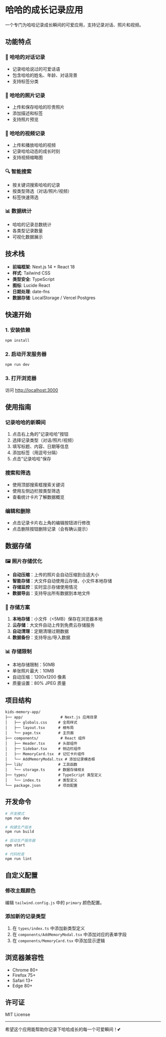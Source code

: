 # 哈哈的成长记录应用

一个专门为哈哈记录成长瞬间的可爱应用，支持记录对话、照片和视频。

## 功能特点

### 📝 哈哈的对话记录
- 记录哈哈说过的可爱话语
- 包含哈哈的姓名、年龄、对话背景
- 支持标签分类

### 📸 哈哈的照片记录
- 上传和保存哈哈的珍贵照片
- 添加描述和标签
- 支持照片预览

### 🎥 哈哈的视频记录
- 上传和播放哈哈的视频
- 记录哈哈动态的成长时刻
- 支持视频缩略图

### 🔍 智能搜索
- 按关键词搜索哈哈的记录
- 按类型筛选（对话/照片/视频）
- 标签快速筛选

### 📊 数据统计
- 哈哈的记录总数统计
- 各类型记录数量
- 可视化数据展示

## 技术栈

- **前端框架**: Next.js 14 + React 18
- **样式**: Tailwind CSS
- **类型安全**: TypeScript
- **图标**: Lucide React
- **日期处理**: date-fns
- **数据存储**: LocalStorage / Vercel Postgres

## 快速开始

### 1. 安装依赖
```bash
npm install
```

### 2. 启动开发服务器
```bash
npm run dev
```

### 3. 打开浏览器
访问 [http://localhost:3000](http://localhost:3000)

## 使用指南

### 记录哈哈的新瞬间
1. 点击右上角的"记录哈哈"按钮
2. 选择记录类型（对话/照片/视频）
3. 填写标题、内容、日期等信息
4. 添加标签（用逗号分隔）
5. 点击"记录哈哈"保存

### 搜索和筛选
- 使用顶部搜索框搜索关键词
- 使用左侧边栏按类型筛选
- 查看统计卡片了解数据概览

### 编辑和删除
- 点击记录卡片右上角的编辑按钮进行修改
- 点击删除按钮删除记录（会有确认提示）

## 数据存储

### 🖼️ 照片存储优化
- **自动压缩**：上传的照片会自动压缩到合适大小
- **智能存储**：大文件自动使用云存储，小文件本地存储
- **存储监控**：实时显示存储使用情况
- **数据导出**：支持导出所有数据到本地文件

### 💾 存储方案
1. **本地存储**：小文件（<5MB）保存在浏览器本地
2. **云存储**：大文件自动上传到免费云存储服务
3. **自动清理**：定期清理过期数据
4. **数据备份**：支持导出/导入数据

### 📊 存储限制
- 本地存储限制：50MB
- 单张照片最大：10MB
- 自动压缩：1200x1200 像素
- 质量设置：80% JPEG 质量

## 项目结构

```
kids-memory-app/
├── app/                 # Next.js 应用目录
│   ├── globals.css     # 全局样式
│   ├── layout.tsx      # 根布局
│   └── page.tsx        # 主页面
├── components/          # React 组件
│   ├── Header.tsx      # 头部组件
│   ├── Sidebar.tsx     # 侧边栏组件
│   ├── MemoryCard.tsx  # 记忆卡片组件
│   └── AddMemoryModal.tsx # 添加记录模态框
├── lib/                # 工具函数
│   └── storage.ts      # 数据存储相关
├── types/              # TypeScript 类型定义
│   └── index.ts        # 类型定义
└── package.json        # 项目配置
```

## 开发命令

```bash
# 开发模式
npm run dev

# 构建生产版本
npm run build

# 启动生产服务器
npm start

# 代码检查
npm run lint
```

## 自定义配置

### 修改主题颜色
编辑 `tailwind.config.js` 中的 `primary` 颜色配置。

### 添加新的记录类型
1. 在 `types/index.ts` 中添加新类型定义
2. 在 `components/AddMemoryModal.tsx` 中添加对应的表单字段
3. 在 `components/MemoryCard.tsx` 中添加显示逻辑

## 浏览器兼容性

- Chrome 80+
- Firefox 75+
- Safari 13+
- Edge 80+

## 许可证

MIT License

---

希望这个应用能帮助你记录下哈哈成长的每一个可爱瞬间！💕 